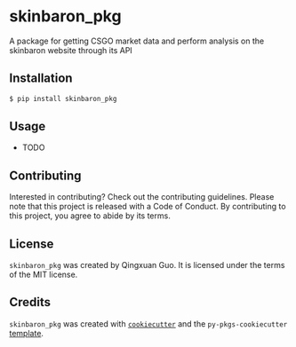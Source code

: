 # skinbaron_pkg

A package for getting CSGO market data and perform analysis on the skinbaron website through its API

## Installation

```bash
$ pip install skinbaron_pkg
```

## Usage

- TODO

## Contributing

Interested in contributing? Check out the contributing guidelines. Please note that this project is released with a Code of Conduct. By contributing to this project, you agree to abide by its terms.

## License

`skinbaron_pkg` was created by Qingxuan Guo. It is licensed under the terms of the MIT license.

## Credits

`skinbaron_pkg` was created with [`cookiecutter`](https://cookiecutter.readthedocs.io/en/latest/) and the `py-pkgs-cookiecutter` [template](https://github.com/py-pkgs/py-pkgs-cookiecutter).
